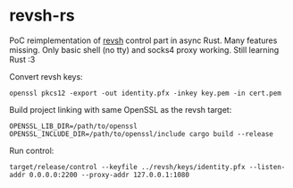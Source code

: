 # revsh-rs

PoC reimplementation of [revsh](https://github.com/emptymonkey/revsh) control part in async Rust. Many features missing. Only basic shell (no tty) and socks4 proxy working. Still learning Rust :3

Convert revsh keys:

```
openssl pkcs12 -export -out identity.pfx -inkey key.pem -in cert.pem
```

Build project linking with same OpenSSL as the revsh target:

```
OPENSSL_LIB_DIR=/path/to/openssl OPENSSL_INCLUDE_DIR=/path/to/openssl/include cargo build --release
```

Run control:

```
target/release/control --keyfile ../revsh/keys/identity.pfx --listen-addr 0.0.0.0:2200 --proxy-addr 127.0.0.1:1080
```
